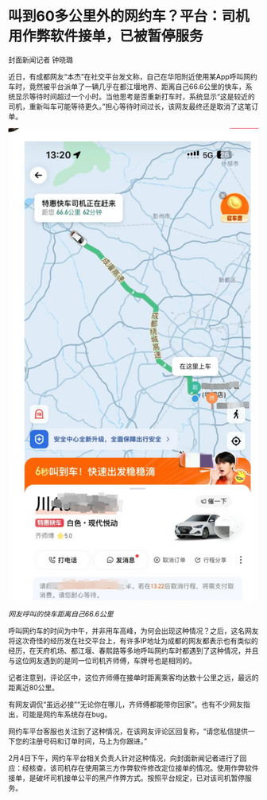 # 叫到60多公里外的网约车？平台：司机用作弊软件接单，已被暂停服务

封面新闻记者 钟晓璐

近日，有成都网友“本杰”在社交平台发文称，自己在华阳附近使用某App呼叫网约车时，竟然被平台派单了一辆几乎在都江堰地界、距离自己66.6公里的快车，系统显示等待时间超过一个小时。当他思考是否重新打车时，系统显示“这是较近的司机，重新叫车可能等待更久。”担心等待时间过长，该网友最终还是取消了这笔订单。

![2d011b5e6dda1bd68f9ce76e500038b1.jpg](https://raw.githubusercontent.com/qqhsx/qqnews_image/main/2024/02/04/叫到60多公里外的网约车？平台：司机用作弊软件接单，已被暂停服务/2d011b5e6dda1bd68f9ce76e500038b1.jpg)

 _网友呼叫的快车距离自己66.6公里_

呼叫网约车的时间为中午，并非用车高峰，为何会出现这种情况？之后，这名网友将这次奇怪的经历发在社交平台上，有许多IP地址为成都的网友都表示也有类似的经历，在天府机场、都江堰、春熙路等多地呼叫网约车时都遇到了这种情况，并且与这位网友遇到的是同一位司机齐师傅，车牌号也是相同的。

记者注意到，评论区中，这位齐师傅在接单时距离乘客均达数十公里之远，最远的距离近80公里。

有网友调侃“虽远必接”“无论你在哪儿，齐师傅都能带你回家”。也有不少网友指出，可能是网约车系统存在bug。

网约车平台客服也关注到了这种情况，在该网友评论区回复称，“请您私信提供一下您的注册号码和订单时间，马上为你跟进。”

2月4日下午，网约车平台相关负责人针对这种情况，向封面新闻记者进行了回应：经核查，该司机存在使用第三方作弊软件修改定位接单的情况。使用作弊软件接单，是破坏司机接单公平的黑产作弊方式。按照平台规定，已对该司机暂停服务。

